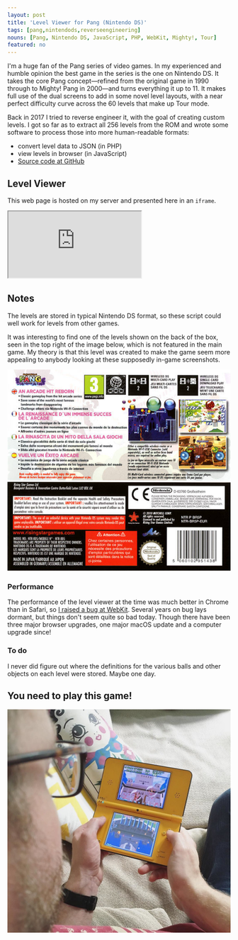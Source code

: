```yaml
---
layout: post
title: 'Level Viewer for Pang (Nintendo DS)'
tags: [pang,nintendods,reverseengineering]
nouns: [Pang, Nintendo DS, JavaScript, PHP, WebKit, Mighty!, Tour]
featured: no
---
```


I'm a huge fan of the Pang series of video games. In my experienced and humble opinion the best game in the series is the one on Nintendo DS. It takes the core Pang concept—refined from the original game in 1990 through to Mighty! Pang in 2000—and turns everything it up to 11. It makes full use of the dual screens to add in some novel level layouts, with a near perfect difficulty curve across the 60 levels that make up Tour mode.

Back in 2017 I tried to reverse engineer it, with the goal of creating custom levels. I got so far as to extract all 256 levels from the ROM and wrote some software to process those into more human-readable formats:

- convert level data to JSON (in PHP)
- view levels in browser (in JavaScript)
- [Source code at GitHub](https://github.com/gingerbeardman/pang-ds)

## Level Viewer

This web page is hosted on my server and presented here in an `iframe`.

<iframe class="pang" src="https://www.gingerbeardman.com/pangds/"></iframe>

## Notes

The levels are stored in typical Nintendo DS format, so these script could well work for levels from other games.

It was interesting to find one of the levels shown on the back of the box, seen in the top right of the image below, which is not featured in the main game. My theory is that this level was created to make the game seem more appealing to anybody looking at these supposedly in-game screenshots.

![JPG](/images/posts/pang-ds-box.jpg)

### Performance

The performance of the level viewer at the time was much better in Chrome than in Safari, so [I raised a bug at WebKit](https://bugs.webkit.org/show_bug.cgi?id=181244). Several years on bug lays dormant, but things don't seem quite so bad today. Though there have been three major browser upgrades, one major macOS update and a computer upgrade since!

### To do

I never did figure out where the definitions for the various balls and other objects on each level were stored. Maybe one day.

## You need to play this game!

![JPG](/images/posts/pang-ds.jpg)
